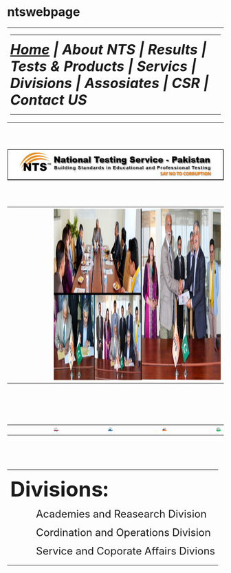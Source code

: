 # ntswebpage
<html>
<head>
<title></title>    
</head>
<body>
<table width="100%">
<tr>
    <td><hr size="5px" color="purple"><font size=6><i><b><a href="15-may-18.html"> Home</a> | About NTS | Results | Tests & Products | Servics | Divisions | Assosiates | CSR | Contact US</b></i></font><hr size="5px" color="purple"></td>
</tr>
</table><br><br>  
    
<table border="1" width="100%">
<tr>
    <td><img width="100%" src="21.jpg"></td>
</tr>       
</table><br><br>
            

<table>
<tr>
<td width="20%"></td>    
    <td><img width="100%" height="400" src="nut.jpg"></td></tr></table><br><br><br><br>    
<table>
<tr>    
     <td width="20%"></td>
     <td><img src="Tests.png"></td>   
     <td width="20%"></td>
     <td><img src="List.png"></td>    
     <td width="20%"></td>
     <td><img src="Results.png"></td>    
     <td width="20%"></td>
     <td><img src="NewsFeed.png"></td>    
</tr>   
</table><br><br><br>
<table>
<tr>
<td>
    <p><b><font size=10>Divisions:</font></b></p>
    <p style="margin-left: 60px"><font size=5>Academies and Reasearch Division</font></p>
    <p style="margin-left: 60px"><font size=5>Cordination and Operations Division</font></p>
    <p style="margin-left: 60px"><font size=5>Service and Coporate Affairs Divions</font></p>
</td>        
</tr>    
</table>    
    
    
</body>
</html>
